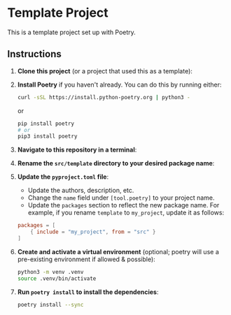 # Template Project

This is a template project set up with Poetry.

## Instructions

1. **Clone this project** (or a project that used this as a template):

2. **Install Poetry** if you haven't already. You can do this by running either:
    ```bash
    curl -sSL https://install.python-poetry.org | python3 -
    ```
    or
    ```bash
    pip install poetry
    # or
    pip3 install poetry
    ```

3. **Navigate to this repository in a terminal**:

4. **Rename the `src/template` directory to your desired package name**:

5. **Update the `pyproject.toml` file**:
    - Update the authors, description, etc.
    - Change the `name` field under `[tool.poetry]` to your project name.
    - Update the `packages` section to reflect the new package name. For example, if you rename `template` to `my_project`, update it as follows:
    ```toml
    packages = [
        { include = "my_project", from = "src" }
    ]
    ```

6. **Create and activate a virtual environment** (optional; poetry will use a pre-existing environment if allowed & possible):
    ```bash
    python3 -m venv .venv
    source .venv/bin/activate
    ```

6. **Run `poetry install` to install the dependencies**:
    ```bash
    poetry install --sync
    ```
